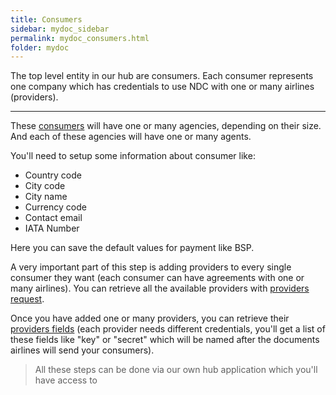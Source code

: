 ```yaml
---
title: Consumers
sidebar: mydoc_sidebar
permalink: mydoc_consumers.html
folder: mydoc
---
```


The top level entity in our hub are consumers. Each consumer represents one company which has credentials to use NDC with one or many airlines (providers).

---

These [consumers](https://hub.airgateway.net/api/static/swagger-ui/#!/Consumers/post_consumers) will have one or many agencies, depending on their size. And each of these agencies will have one or many agents.

You'll need to setup some information about consumer like:

- Country code
- City code
- City name
- Currency code
- Contact email
- IATA Number

Here you can save the default values for payment like BSP.

A very important part of this step is adding providers to every single consumer they want (each consumer can have agreements with one or many airlines). You can retrieve all the available providers with [providers request](https://hub.airgateway.net/api/static/swagger-ui/#!/Providers).

Once you have added one or many providers, you can retrieve their [providers fields](https://hub.airgateway.net/api/static/swagger-ui/#!/Provider_Fields/get_provider_fields) (each provider needs different credentials, you'll get a list of these fields like "key" or "secret" which will be named after the documents airlines will send your consumers).

> All these steps can be done via our own hub application which you'll have access to
